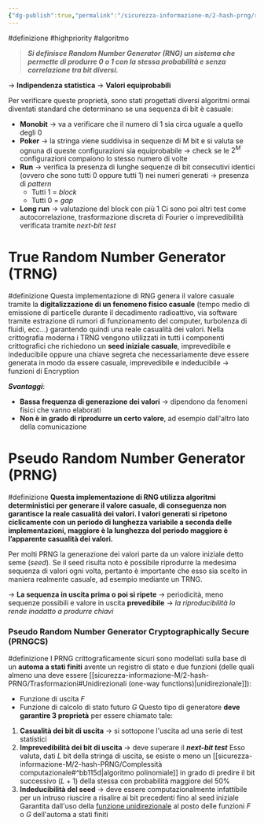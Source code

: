 ```yaml
---
{"dg-publish":true,"permalink":"/sicurezza-informazione-m/2-hash-prng/random-number-generator-rng/"}
---
```


#definizione #highpriority #algoritmo 

> ***Si definisce Random Number Generator (RNG) un sistema che permette di produrre 0 o 1 con la stessa probabilità e senza correlazione tra bit diversi.***

-> **Indipendenza statistica**
-> **Valori equiprobabili**

Per verificare queste proprietà, sono stati progettati diversi algoritmi ormai diventati standard che determinano se una sequenza di bit è casuale: 
- **Monobit** -> va a verificare che il numero di 1 sia circa uguale a quello degli 0
- **Poker** ->  la stringa viene suddivisa in sequenze di M bit e si valuta se ognuna di queste configurazioni sia equiprobabile -> check se le $2^M$ configurazioni compaiono lo stesso numero di volte 
- **Run** -> verifica la presenza di lunghe sequenze di bit consecutivi identici (ovvero che sono tutti 0 oppure tutti 1) nei numeri generati -> presenza di *pattern* 
	- Tutti 1 = *block*
	- Tutti 0 = *gap* 
- **Long run** -> valutazione del block con più 1 
Ci sono poi altri test come autocorrelazione, trasformazione discreta di Fourier o imprevedibilità verificata tramite *next-bit test*
# True Random Number Generator (TRNG)
#definizione 
Questa implementazione di RNG genera il valore casuale tramite la **digitalizzazione di un fenomeno fisico casuale** (tempo medio di emissione di particelle durante il decadimento radioattivo, via software tramite estrazione di rumori di funzionamento del computer, turbolenza di fluidi, ecc...) garantendo quindi una reale casualità dei valori. 
Nella crittografia moderna i TRNG vengono utilizzati in tutti i componenti crittografici che richiedono un **seed iniziale casuale**, imprevedibile e indeducibile oppure una chiave segreta che necessariamente deve essere generata in modo da essere casuale, imprevedibile e indeducibile -> funzioni di Encryption

***Svantaggi***:
- **Bassa frequenza di generazione dei valori** -> dipendono da fenomeni fisici che vanno elaborati
- **Non è in grado di riprodurre un certo valore**, ad esempio dall'altro lato della comunicazione
# Pseudo Random Number Generator (PRNG)
#definizione 
**Questa implementazione di RNG utilizza algoritmi deterministici per generare il valore casuale, di conseguenza non garantisce la reale casualità dei valori. I valori generati si ripetono ciclicamente con un periodo di lunghezza variabile a seconda delle implementazioni, maggiore è la lunghezza del periodo maggiore è l’apparente casualità dei valori.** 

Per molti PRNG la generazione dei valori parte da un valore iniziale detto seme (*seed*). Se il seed risulta noto è possibile riprodurre la medesima sequenza di valori ogni volta, pertanto è importante che esso sia scelto in maniera realmente casuale, ad esempio mediante un TRNG. 

-> **La sequenza in uscita prima o poi si ripete** -> periodicità, meno sequenze possibili e valore in uscita **prevedibile** -> _la riproducibilità lo rende inadatto a produrre chiavi_
### Pseudo Random Number Generator Cryptographically Secure (PRNGCS)
#definizione 
I PRNG crittograficamente sicuri sono modellati sulla base di un **automa a stati finiti** avente un registro di stato e due funzioni (delle quali almeno una deve essere [[sicurezza-informazione-M/2-hash-PRNG/Trasformazioni#Unidirezionali (one-way functions)\|unidirezionale]]):
- Funzione di uscita $F$
- Funzione di calcolo di stato futuro $G$
Questo tipo di generatore **deve garantire 3 proprietà** per essere chiamato tale:
1. **Casualità dei bit di uscita** -> si sottopone l'uscita ad una serie di test statistici
2. **Imprevedibilità dei bit di uscita** -> deve superare il ***next-bit test*** 
		Esso valuta, dati $L$ bit della stringa di uscita, se esiste o meno un [[sicurezza-informazione-M/2-hash-PRNG/Complessità computazionale#^bb115d\|algoritmo polinomiale]] in grado di predire il bit successivo $(L+1)$ della stessa con probabilità maggiore del 50%
3. **Indeducibilità del seed** -> deve essere computazionalmente infattibile per un intruso riuscire a risalire ai bit precedenti fino al seed iniziale
		Garantita dall'uso della <u>funzione unidirezionale</u> al posto delle funzioni $F$ o $G$ dell'automa a stati finiti